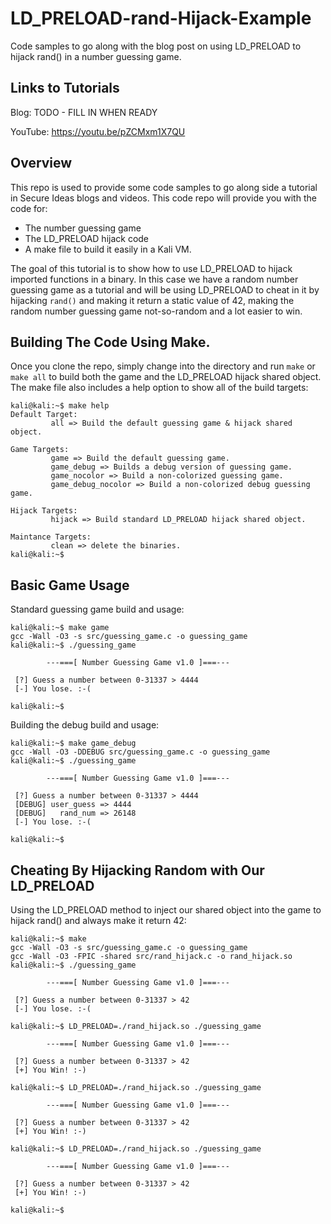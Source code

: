 # LD_PRELOAD-rand-Hijack-Example
Code samples to go along with the blog post on using LD_PRELOAD to hijack rand() in a number guessing game.

## Links to Tutorials
Blog: TODO - FILL IN WHEN READY

YouTube: https://youtu.be/pZCMxm1X7QU

## Overview
This repo is used to provide some code samples to go along side a tutorial in Secure Ideas blogs and videos. This code repo will provide you with the code for:

 * The number guessing game
 * The LD_PRELOAD hijack code
 * A make file to build it easily in a Kali VM.
 
The goal of this tutorial is to show how to use LD_PRELOAD to hijack imported functions in a binary. In this case we have a random number guessing game as a tutorial and will be using LD_PRELOAD to cheat in it by hijacking ```rand()``` and making it return a static value of 42, making the random number guessing game not-so-random and a lot easier to win.

## Building The Code Using Make.
Once you clone the repo, simply change into the directory and run ```make``` or ```make all``` to build both the game and the LD_PRELOAD hijack shared object. The make file also includes a help option to show all of the build targets:

```
kali@kali:~$ make help
Default Target:
         all => Build the default guessing game & hijack shared object.

Game Targets:
         game => Build the default guessing game.
         game_debug => Builds a debug version of guessing game.
         game_nocolor => Build a non-colorized guessing game.
         game_debug_nocolor => Build a non-colorized debug guessing game.

Hijack Targets:
         hijack => Build standard LD_PRELOAD hijack shared object.

Maintance Targets:
         clean => delete the binaries.
kali@kali:~$
```

## Basic Game Usage
Standard guessing game build and usage:
```
kali@kali:~$ make game
gcc -Wall -O3 -s src/guessing_game.c -o guessing_game
kali@kali:~$ ./guessing_game 

        ---===[ Number Guessing Game v1.0 ]===---

 [?] Guess a number between 0-31337 > 4444
 [-] You lose. :-(

kali@kali:~$
```

Building the debug build and usage:
```
kali@kali:~$ make game_debug
gcc -Wall -O3 -DDEBUG src/guessing_game.c -o guessing_game
kali@kali:~$ ./guessing_game 

        ---===[ Number Guessing Game v1.0 ]===---

 [?] Guess a number between 0-31337 > 4444
 [DEBUG] user_guess => 4444
 [DEBUG]   rand_num => 26148
 [-] You lose. :-(

kali@kali:~$
```

## Cheating By Hijacking Random with Our LD_PRELOAD
Using the LD_PRELOAD method to inject our shared object into the game to hijack rand() and always make it return 42:
```
kali@kali:~$ make
gcc -Wall -O3 -s src/guessing_game.c -o guessing_game
gcc -Wall -O3 -FPIC -shared src/rand_hijack.c -o rand_hijack.so
kali@kali:~$ ./guessing_game

        ---===[ Number Guessing Game v1.0 ]===---

 [?] Guess a number between 0-31337 > 42
 [-] You lose. :-(

kali@kali:~$ LD_PRELOAD=./rand_hijack.so ./guessing_game

        ---===[ Number Guessing Game v1.0 ]===---

 [?] Guess a number between 0-31337 > 42
 [+] You Win! :-)

kali@kali:~$ LD_PRELOAD=./rand_hijack.so ./guessing_game

        ---===[ Number Guessing Game v1.0 ]===---

 [?] Guess a number between 0-31337 > 42
 [+] You Win! :-)

kali@kali:~$ LD_PRELOAD=./rand_hijack.so ./guessing_game

        ---===[ Number Guessing Game v1.0 ]===---

 [?] Guess a number between 0-31337 > 42
 [+] You Win! :-)

kali@kali:~$
```
